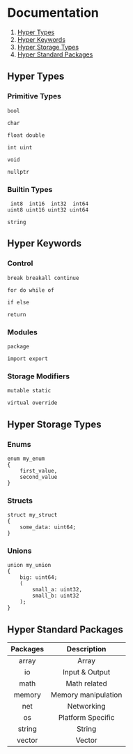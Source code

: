 # Documentation

1. [Hyper Types](#hyper-types)
2. [Hyper Keywords](#hyper-keywords)
3. [Hyper Storage Types](#hyper-storage-types)
4. [Hyper Standard Packages](#hyper-standard-packages)

## Hyper Types

### Primitive Types

```hyper
bool

char

float double

int uint

void

nullptr
```

### Builtin Types

```hyper
 int8  int16  int32  int64
uint8 uint16 uint32 uint64

string
```

## Hyper Keywords

### Control

```hyper
break breakall continue

for do while of

if else

return
```

### Modules

```hyper
package

import export
```

### Storage Modifiers

```hyper
mutable static

virtual override
```

## Hyper Storage Types

### Enums

```hyper
enum my_enum
{
	first_value,
	second_value
}
```

### Structs

```hyper
struct my_struct
{
	some_data: uint64;
}
```

### Unions

```hyper
union my_union
{
	big: uint64;
	(
		small_a: uint32,
		small_b: uint32
	);
}
```

## Hyper Standard Packages

| Packages |     Description     |
|:--------:|:-------------------:|
| array    | Array               |
| io       | Input & Output      |
| math     | Math related        |
| memory   | Memory manipulation |
| net      | Networking          |
| os       | Platform Specific   |
| string   | String              |
| vector   | Vector              |
